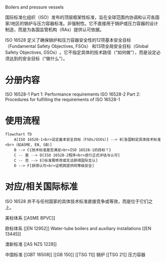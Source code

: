 Boilers and pressure vessels

国际标准化组织（ISO）发布的​​顶层框架性标准​​，旨在全球范围内​​协调和认可​​各国家/地区的锅炉与压力容器标准。非强制性​​。它不直接用于锅炉或压力容器的设计制造，而是为各国监管机构（RAs）提供认可依据。

ISO 16528 定义了确保锅炉和压力容器安全性的​​12项基本安全目标（Fundamental Safety Objectives, FSOs）​​ 和​​13项全局安全目标（Global Safety Objectives, GSOs）​​。它不指定具体的技术路径（​​“如何做”​​），而是设定必须达到的安全目标（​​“做什么”​​）。

# 分册内容

ISO 16528-1 Part 1: Performance requirements
ISO 16528-2 Part 2: Procedures for fulfilling the requirements of ISO 16528-1


# 使用流程

```mermaid
flowchart TD
	A[ISO 16528-1<br>设定基本安全目标（FSOs/GSOs）] --> B[各国制定具体技术标准<br>（如ASME, EN, GB）]
	B --> C{技术标准是否满足<br>ISO 16528-1的目标？}
	C -- 是 --> D[ISO 16528-2程序<br>进行正式评估与认可]
	C -- 否 --> E[标准需修改或无法获得国际互认]
	D --> F[获得认可<br>证明其提供同等级安全]
```

# 对应/相关国际标准

ISO 16528 并不与任何国家的具体技术标准直接竞争或等效，而是位于它们之上。

美标体系
[[ASME BPVC]]

欧标体系
[[EN 12952]] Water-tube boilers and auxiliary installations
[[EN 13445]]

澳新标准
[[AS NZS 1228]]

中国标准
[[GBT 16508]]
[[GB 150]]
[[TSG 11]] 锅炉
[[TSG 21]] 压力容器

